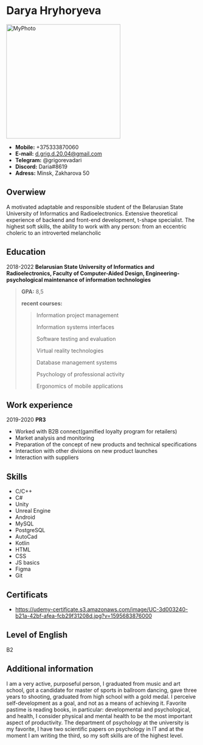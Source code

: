 # Darya Hryhoryeva
<img alt="MyPhoto" src="https://sun9-27.userapi.com/impf/e-RI7lRLaYhFGaB3FHIlNd-FgN3tTS2c65uicw/I7YIh1jfUP4.jpg?size=2160x2160&quality=96&proxy=1&sign=0530cba1ffbfa55d1c329ecbaa458983&type=album" width=300 height=300>

* **Mobile:** +375333870060
* **E-mail:** d.grig.d.20.04@gmail.com
* **Telegram:** @grigorevadari
* **Discord:** Daria#8619
* **Adress:** Minsk, Zakharova 50
## Overwiew
A motivated adaptable and responsible student of the Belarusian State University of Informatics and Radioelectronics.
Extensive theoretical experience of backend and front-end development, t-shape specialist.
The highest soft skills, the ability to work with any person: from an eccentric choleric to an introverted melancholic
## Education
2018-2022 **Belarusian State University of Informatics and Radioelectronics, Faculty of Computer-Aided Design, Engineering-psychological maintenance of information technologies**
> **GPA:** 8,5
>
> **recent courses:**
> >
> >Information project management
> >
> >Information systems interfaces
> >
> >Software testing and evaluation
> >
> >Virtual reality technologies
> >
> >Database management systems
> >
> >Psychology of professional activity
> >
> >Ergonomics of mobile applications

## Work experience
2019-2020 **PR3**
* Worked with B2B connect(gamified loyalty program for retailers)
* Market analysis and monitoring
* Preparation of the concept of new products and technical specifications
* Interaction with other divisions on new product launches
* Interaction with suppliers

## Skills
* С/C++
* C#
* Unity
* Unreal Engine
* Android
* MySQL
* PostgreSQL
* AutoCad
* Kotlin
* HTML
* CSS
* JS basics
* Figma
* Git

## Certificats
* https://udemy-certificate.s3.amazonaws.com/image/UC-3d003240-b21a-42bf-afea-fcb29f31208d.jpg?v=1595683876000

## Level of English
B2

## Additional information

I am a very active, purposeful person, I graduated from music and art school, got a candidate for master of sports in ballroom dancing, gave three years to shooting, graduated from high school with a gold medal.
I perceive self-development as a goal, and not as a means of achieving it.
Favorite pastime is reading books, in particular: developmental and psychological, and health, I consider physical and mental health to be the most important aspect of productivity.
The department of psychology at the university is my favorite, I have two scientific papers on psychology in IT and at the moment I am writing the third, so my soft skills are of the highest level.

